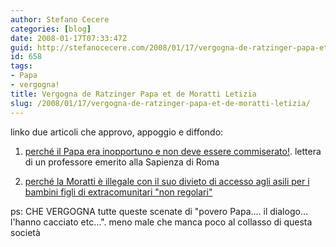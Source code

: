```yaml
---
author: Stefano Cecere
categories: [blog]
date: 2008-01-17T07:33:47Z
guid: http://stefanocecere.com/2008/01/17/vergogna-de-ratzinger-papa-et-de-moratti-letizia/
id: 658
tags:
- Papa
- vergogna!
title: Vergogna de Ratzinger Papa et de Moratti Letizia
slug: /2008/01/17/vergogna-de-ratzinger-papa-et-de-moratti-letizia/
---
```


linko due articoli che approvo, appoggio e diffondo:

1) [perché il Papa era inopportuno e non deve essere commiserato!](http://dirittiumanimilano.splinder.com/post/15534563). lettera di un professore emerito alla Sapienza di Roma
  
2) [perché la Moratti è illegale con il suo divieto di accesso agli asili per i bambini figli di extracomunitari "non regolari"](http://dirittiumanimilano.splinder.com/post/15534785)

ps: CHE VERGOGNA tutte queste scenate di "povero Papa…. il dialogo… l'hanno cacciato etc…". meno male che manca poco al collasso di questa società